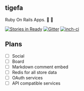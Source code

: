 ## tigefa

Ruby On Rails Apps. :construction: :penguin:

[![Stories in Ready](https://badge.waffle.io/tigefa/tigefa.png?label=ready&title=Ready)](https://waffle.io/tigefa/tigefa)
[![Gitter](https://badges.gitter.im/Join%20Chat.svg)](https://gitter.im/tigefa/tigefa)
[![inch-ci](http://inch-ci.org/github/tigefa/tigefa.png?branch=master)](http://inch-ci.org/github/tigefa/tigefa)

## Plans

- [ ] Social
- [ ] Board
- [ ] Markdown comment embed
- [ ] Redis for all store data
- [ ] OAuth services
- [ ] API compatible services